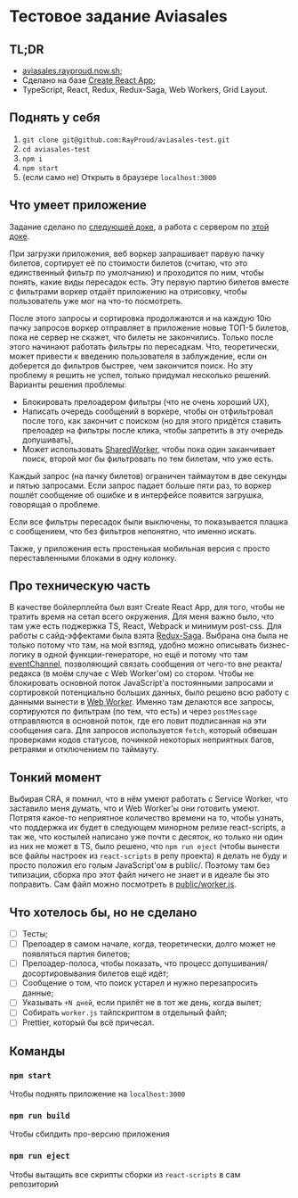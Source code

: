 # Тестовое задание Aviasales

## TL;DR
- [aviasales.rayproud.now.sh](https://aviasales.rayproud.now.sh/);
- Сделано на базе [Create React App](https://github.com/facebook/create-react-app);
- TypeScript, React, Redux, Redux-Saga, Web Workers, Grid Layout.

## Поднять у себя
1. `git clone git@github.com:RayProud/aviasales-test.git`
2. `cd aviasales-test`
3. `npm i`
4. `npm start`
5. (если само не) Открыть в браузере `localhost:3000`

## Что умеет приложение
Задание сделано по [следующей доке](https://github.com/KosyanMedia/test-tasks/tree/master/aviasales_frontend), а работа с сервером по [этой доке](https://github.com/KosyanMedia/test-tasks/blob/master/aviasales_frontend/server.md).

При загрузки приложения, веб воркер запрашивает парвую пачку билетов, сортирует её по стоимости билетов (считаю, что это единственный фильтр по умолчанию) и проходится по ним, чтобы понять, какие виды пересадок есть. Эту первую партию билетов вместе с фильтрами воркер отдаёт приложению на отрисовку, чтобы пользователь уже мог на что-то посмотреть.

После этого запросы и сортировка продолжаются и на каждую 10ю пачку запросов воркер отправляет в приложение новые ТОП-5 билетов, пока не сервер не скажет, что билеты не закончились. Только после этого начинают работать фильтры по пересадкам. Что, теоретически, может привести к введению пользователя в заблуждение, если он доберется до фильтров быстрее, чем закончится поиск. Но эту проблему я решить не успел, только придумал несколько решений.
Варианты решения проблемы:
- Блокировать прелоадером фильтры (что не очень хороший UX), 
- Написать очередь сообщений в воркере, чтобы он отфильтровал после того, как закончит с поиском (но для этого придётся ставить прелоадер на фильтры после клика, чтобы запретить в эту очередь допушивать),
- Может использовать [SharedWorker](https://developer.mozilla.org/en-US/docs/Web/API/SharedWorker), чтобы пока один заканчивает поиск, второй мог бы фильтровать по тем билетам, что уже есть.

Каждый запрос (на пачку билетов) ограничен таймаутом в две секунды и пятью запросами. Если запрос падает больше пяти раз, то воркер пошлёт сообщение об ошибке и в интерфейсе появится загрушка, говорящая о проблеме. 

Если все фильтры пересадок были выключены, то показывается плашка с сообщением, что без фильтров непонятно, что именно искать.

Также, у приложения есть простенькая мобильная версия с просто переставленными блоками в одну колонку.

## Про техническую часть
В качестве бойлерплейта был взят Create React App, для того, чтобы не тратить время на сетап всего окружения. Для меня важно было, что там уже есть поджержка TS, React, Webpack и минимум post-css.
Для работы с сайд-эффектами была взята [Redux-Saga](https://redux-saga.js.org). Выбрана она была не только потому что там, на мой взгляд, удобно можно описывать бизнес-логику в одной функции-генераторе, но ещё и потому что там [eventChannel](https://redux-saga.js.org/docs/advanced/Channels.html), позволяющий связать сообщения от чего-то вне реакта/редакса (в моём случае с Web Worker'ом) со стором.
Чтобы не блокировать основной поток JavaScript'а постоянными запросами и сортировкой потенциально больших данных, было решено всю работу с данными вынести в [Web Worker](https://developer.mozilla.org/en-US/docs/Web/API/Web_Workers_API/Using_web_workers). Именно там делаются все запросы, сортируются по фильтрам (по тем, что есть) и через `postMessage` отправляются в основной поток, где его ловит подписанная на эти сообщения сага.
Для запросов используется `fetch`, который обвешан проверками кодов статусов, починкой некоторых неприятных багов, ретраями и отключением по таймауту.

## Тонкий момент
Выбирая CRA, я помнил, что в нём умеют работать с Service Worker, что заставило меня думать, что и Web Worker'ы они готовить умеют. Потрятя какое-то неприятное количество времени на то, чтобы узнать, что поддержка их будет в следующем минорном релизе react-scripts, а так же, что костылей написано уже почти с десяток, но только ни один из них не может в TS, было решено, что `npm run eject` (чтобы вынести все файлы настроек из `react-scripts` в репу проекта) я делать не буду и просто положил его голым JavaScript'ом в public/. Поэтому там без типизации, сборка про этот файл ничего не знает и в идеале бы это поправить. Сам файл можно посмотреть в [public/worker.js](https://github.com/RayProud/aviasales-test/blob/master/public/worker.js).

## Что хотелось бы, но не сделано
- [ ]  Тесты;
- [ ]  Прелоадер в самом начале, когда, теоретически, долго может не появляться партия билетов;
- [ ]  Прелоадер-полоса, чтобы показать, что процесс допушивания/досортировывания билетов ещё идёт;
- [ ]  Сообщение о том, что поиск устарел и нужно перезапросить данные;
- [ ]  Указывать `+N дней`, если прилёт не в тот же день, когда вылет;
- [ ]  Собирать `worker.js` тайпскриптом в отдельный файл;
- [ ]  Prettier, который бы всё причесал.

## Команды
### `npm start`
Чтобы поднять приложение на `localhost:3000`

### `npm run build`
Чтобы сбилдить про-версию приложения

### `npm run eject`
Чтобы вытащить все скрипты сборки из `react-scripts` в сам репозиторий
